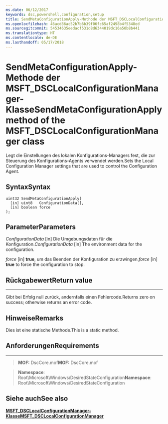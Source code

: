 ```yaml
---
ms.date: 06/12/2017
keywords: dsc,powershell,configuration,setup
title: SendMetaConfigurationApply-Methode der MSFT_DSCLocalConfigurationManager-Klasse
ms.openlocfilehash: 46acd86ac52b7b6b39f06fc65af2498b4f5348ed
ms.sourcegitcommit: 54534635eedacf531d8d6344019dc16a50b8b441
ms.translationtype: HT
ms.contentlocale: de-DE
ms.lasthandoff: 05/17/2018
---
```

# <a name="sendmetaconfigurationapply-method-of-the-msftdsclocalconfigurationmanager-class"></a><span data-ttu-id="4fc9a-103">SendMetaConfigurationApply-Methode der MSFT_DSCLocalConfigurationManager-Klasse</span><span class="sxs-lookup"><span data-stu-id="4fc9a-103">SendMetaConfigurationApply method of the MSFT_DSCLocalConfigurationManager class</span></span>

<span data-ttu-id="4fc9a-104">Legt die Einstellungen des lokalen Konfigurations-Managers fest, die zur Steuerung des Konfigurations-Agents verwendet werden.</span><span class="sxs-lookup"><span data-stu-id="4fc9a-104">Sets the Local Configuration Manager settings that are used to control the Configuration Agent.</span></span>

<a name="syntax"></a><span data-ttu-id="4fc9a-105">Syntax</span><span class="sxs-lookup"><span data-stu-id="4fc9a-105">Syntax</span></span>
------

```mof
uint32 SendMetaConfigurationApply(
  [in] uint8   ConfigurationData[],
  [in] boolean force
);
```

<a name="parameters"></a><span data-ttu-id="4fc9a-106">Parameter</span><span class="sxs-lookup"><span data-stu-id="4fc9a-106">Parameters</span></span>
----------

<span data-ttu-id="4fc9a-107">*ConfigurationData* \[in\] Die Umgebungsdaten für die Konfiguration.</span><span class="sxs-lookup"><span data-stu-id="4fc9a-107">*ConfigurationData* \[in\] The environment data for the configuration.</span></span>

<span data-ttu-id="4fc9a-108">*force* \[in\] **true**, um das Beenden der Konfiguration zu erzwingen.</span><span class="sxs-lookup"><span data-stu-id="4fc9a-108">*force* \[in\] **true** to force the configuration to stop.</span></span>

## <a name="return-value"></a><span data-ttu-id="4fc9a-109">Rückgabewert</span><span class="sxs-lookup"><span data-stu-id="4fc9a-109">Return value</span></span>
------------

<span data-ttu-id="4fc9a-110">Gibt bei Erfolg null zurück, andernfalls einen Fehlercode.</span><span class="sxs-lookup"><span data-stu-id="4fc9a-110">Returns zero on success; otherwise returns an error code.</span></span>

## <a name="remarks"></a><span data-ttu-id="4fc9a-111">Hinweise</span><span class="sxs-lookup"><span data-stu-id="4fc9a-111">Remarks</span></span>

<span data-ttu-id="4fc9a-112">Dies ist eine statische Methode.</span><span class="sxs-lookup"><span data-stu-id="4fc9a-112">This is a static method.</span></span>

## <a name="requirements"></a><span data-ttu-id="4fc9a-113">Anforderungen</span><span class="sxs-lookup"><span data-stu-id="4fc9a-113">Requirements</span></span>
------------
><span data-ttu-id="4fc9a-114">**MOF:** DscCore.mof</span><span class="sxs-lookup"><span data-stu-id="4fc9a-114">**MOF:** DscCore.mof</span></span>

><span data-ttu-id="4fc9a-115">**Namespace**: Root\Microsoft\Windows\DesiredStateConfiguration</span><span class="sxs-lookup"><span data-stu-id="4fc9a-115">**Namespace**: Root\Microsoft\Windows\DesiredStateConfiguration</span></span>


## <a name="see-also"></a><span data-ttu-id="4fc9a-116">Siehe auch</span><span class="sxs-lookup"><span data-stu-id="4fc9a-116">See also</span></span>


[<span data-ttu-id="4fc9a-117">**MSFT_DSCLocalConfigurationManager-Klasse**</span><span class="sxs-lookup"><span data-stu-id="4fc9a-117">**MSFT_DSCLocalConfigurationManager**</span></span>](msft-dsclocalconfigurationmanager.md)